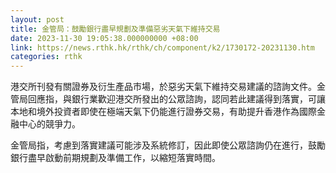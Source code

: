 ```yaml
---
layout: post
title: 金管局：鼓勵銀行盡早規劃及準備惡劣天氣下維持交易
date: 2023-11-30 19:05:38.000000000 +08:00
link: https://news.rthk.hk/rthk/ch/component/k2/1730172-20231130.htm
categories: rthk
---
```


港交所刊發有關證券及衍生產品市場，於惡劣天氣下維持交易建議的諮詢文件。金管局回應指，與銀行業歡迎港交所發出的公眾諮詢，認同若此建議得到落實，可讓本地和境外投資者即使在極端天氣下仍能進行證券交易，有助提升香港作為國際金融中心的競爭力。

金管局指，考慮到落實建議可能涉及系統修訂，因此即使公眾諮詢仍在進行，鼓勵銀行盡早啟動前期規劃及準備工作，以縮短落實時間。
